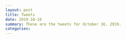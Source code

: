 ```yaml
---
layout: post
title: Tweets
date: 2019-10-16
summary: These are the tweets for October 16, 2019.
categories:
---
```


